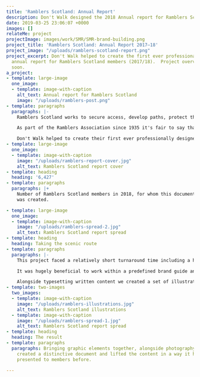 ```yaml
---
title: 'Ramblers Scotland: Annual Report'
description: Don't Walk designed the 2018 Annual report for Ramblers Scotland
date: 2019-03-25 23:06:07 +0000
images: []
relateMe: project
projectImage: images/work/SMR/SMR-brand-building.png
project_title: 'Ramblers Scotland: Annual Report 2017–18'
project_image: "/uploads/ramblers-scotland-report.png"
project_excerpt: Don't Walk helped to create the first ever professionally designed
  annual report for Ramblers Scotland members (2017/18).  Project overview coming
  soon.
a_project:
- template: large-image
  one_image:
  - template: image-with-caption
    alt_text: Annual report for Ramblers Scotland
    image: "/uploads/ramblers-post.png"
- template: paragraphs
  paragraphs: |-
    Ramblers Scotland works to secure access, develop paths, protect the natural beauty of the countryside and promote walking for everyone. 

    As part of the Ramblers Association since 1935 it's fair to say that Ramblers Scotland have a fair history to report on.

    Don't Walk helped to create their first ever professionally designed annual report for members (2017–18).
- template: large-image
  one_image:
  - template: image-with-caption
    image: "/uploads/ramblers-report-cover.jpg"
    alt_text: Ramblers Scotland report cover
- template: heading
  heading: '6,427'
- template: paragraphs
  paragraphs: |+
    Number of Ramblers Scotland members in 2018, for whom this document
    was created.

- template: large-image
  one_image:
  - template: image-with-caption
    image: "/uploads/ramblers-spread-2.jpg"
    alt_text: Ramblers Scotland report spread
- template: heading
  heading: Taking the scenic route
- template: paragraphs
  paragraphs: |-
    This project faced a relatively short turnaround time including a hard deadline in the form of the Ramblers Scotland's AGM. As time was of the essence we quickly moved to establish where we could make the most graphic impact with the least disruption to draft content edits.

    It was hugely beneficial to work within a predefined brand guide and build upon existing visual assets to give the report its own flavour.

    Alongside typesetting written content we created a set of illustrations to accompany facts on each page of the report.
- template: two-images
  two_images:
  - template: image-with-caption
    image: "/uploads/ramblers-illustrations.jpg"
    alt_text: Ramblers Scotland illustrations
  - template: image-with-caption
    image: "/uploads/ramblers-spread-1.jpg"
    alt_text: Ramblers Scotland report spread
- template: heading
  heading: The result
- template: paragraphs
  paragraphs: Bringing graphic elements together, alongside photography and statistics,
    created a distinctive document and lifted the content in a way it had never been
    presented to members before.

---
```

